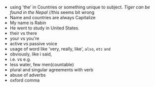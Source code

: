 
+ using 'the' in Countries or something unique to subject. _Tiger can be found in the Nepal_ //this seems bit wrong
+ Name and countries are always Capitalize
 + My name is Rabin
 + He went to study in United States.
+ their vs there
+ your vs you're
+ active vs passive voice
+ usage of word like 'very, really, like', `also`, `etc` `and`
+ obviously, like i said, 
+ i.e. vs e.g.
+ less water, few men(countable)
+ plural and singular agreements with verb
+ abuse of adverbs
+ oxford comma